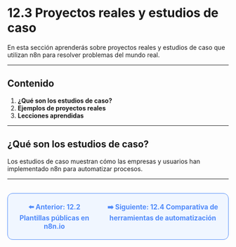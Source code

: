 # 12.3 Proyectos reales y estudios de caso

En esta sección aprenderás sobre proyectos reales y estudios de caso que utilizan n8n para resolver problemas del mundo real.

---

## Contenido

1. **¿Qué son los estudios de caso?**
2. **Ejemplos de proyectos reales**
3. **Lecciones aprendidas**

---

## ¿Qué son los estudios de caso?
Los estudios de caso muestran cómo las empresas y usuarios han implementado n8n para automatizar procesos.

---

<div align="center" style="border: 1px solid #4F8AFA; border-radius: 12px; padding: 20px; background: #f0f6ff; margin-top: 32px; display: flex; justify-content: center; gap: 32px;">
  <a href="12.2.%20Plantillas%20públicas%20en%20n8n.io.md" style="text-decoration:none; font-weight: bold; color: #4F8AFA; font-size: 1.1em;">⬅️ Anterior: 12.2 Plantillas públicas en n8n.io</a>
  <a href="12.4.%20Comparativa%20de%20herramientas%20de%20automatización.md" style="text-decoration:none; font-weight: bold; color: #4F8AFA; font-size: 1.1em;">➡️ Siguiente: 12.4 Comparativa de herramientas de automatización</a>
</div>
